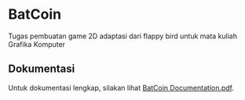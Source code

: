 # BatCoin
Tugas pembuatan game 2D adaptasi dari flappy bird untuk mata kuliah Grafika Komputer

## Dokumentasi
Untuk dokumentasi lengkap, silakan lihat [BatCoin Documentation.pdf](./docs/BatCoin%20Documentation.pdf).

